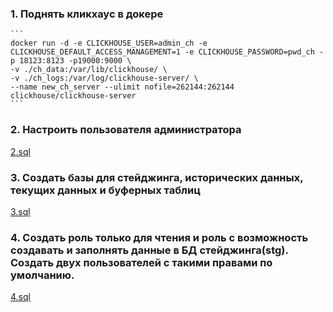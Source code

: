 ### 1. Поднять кликхаус в докере

    ```
    docker run -d -e CLICKHOUSE_USER=admin_ch -e CLICKHOUSE_DEFAULT_ACCESS_MANAGEMENT=1 -e CLICKHOUSE_PASSWORD=pwd_ch -p 18123:8123 -p19000:9000 \
    -v ./ch_data:/var/lib/clickhouse/ \
    -v ./ch_logs:/var/log/clickhouse-server/ \
    --name new_ch_server --ulimit nofile=262144:262144 clickhouse/clickhouse-server
    ```
### 2. Настроить пользователя администратора
   [2.sql](https://github.com/IrinaDanilova-dev/WB-Practice-BI-OLAP/blob/main/clickhouse/2.sql)

### 3.  Создать базы для стейджинга, исторических данных, текущих данных и буферных таблиц
   [3.sql](https://github.com/IrinaDanilova-dev/WB-Practice-BI-OLAP/blob/main/clickhouse/3.sql)

### 4.  Создать роль только для чтения и роль с возможность создавать и заполнять данные в БД стейджинга(stg). Создать двух пользователей с такими правами по умолчанию.
   [4.sql](https://github.com/IrinaDanilova-dev/WB-Practice-BI-OLAP/blob/main/clickhouse/4.sql)

